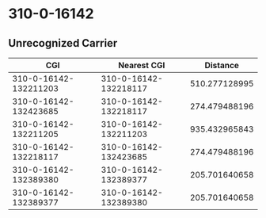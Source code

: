 # 310-0-16142
## Unrecognized Carrier


| CGI | Nearest CGI | Distance |
|-----|-------------|----------|
| 310-0-16142-132211203 | 310-0-16142-132218117 | 510.277128995 |
| 310-0-16142-132423685 | 310-0-16142-132218117 | 274.479488196 |
| 310-0-16142-132211205 | 310-0-16142-132211203 | 935.432965843 |
| 310-0-16142-132218117 | 310-0-16142-132423685 | 274.479488196 |
| 310-0-16142-132389380 | 310-0-16142-132389377 | 205.701640658 |
| 310-0-16142-132389377 | 310-0-16142-132389380 | 205.701640658 |
